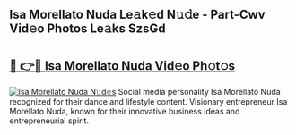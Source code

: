 ## Isa Morellato Nuda Le𝚊k𝚎d N𝚞𝚍e - Part-Cwv Vid𝚎o Photos Le𝚊ks SzsGd

# <h2><a href="http://fbb7yg.evod.top/?m=Isa+Morellato+Nuda">🔗 👉🔴 Isa Morellato Nuda Vid𝚎o Ph𝚘t𝚘s</a></h2>

[![Isa Morellato Nuda N𝚞d𝚎s](https://i.imgur.com/8V9OHl7.gif)](http://fbb7yg.evod.top/?m=Isa+Morellato+Nuda)
Social media personality Isa Morellato Nuda recognized for their dance and lifestyle content. Visionary entrepreneur Isa Morellato Nuda, known for their innovative business ideas and entrepreneurial spirit. 
